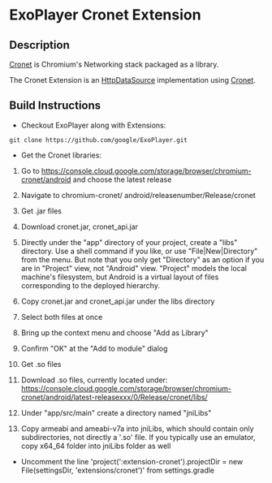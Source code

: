 # ExoPlayer Cronet Extension #

## Description ##

[Cronet][] is Chromium's Networking stack packaged as a library.

The Cronet Extension is an [HttpDataSource][] implementation using [Cronet][].

[HttpDataSource]: https://google.github.io/ExoPlayer/doc/reference/com/google/android/exoplayer/upstream/HttpDataSource.html
[Cronet]: https://chromium.googlesource.com/chromium/src/+/master/components/cronet?autodive=0%2F%2F

## Build Instructions ##

* Checkout ExoPlayer along with Extensions:

```
git clone https://github.com/google/ExoPlayer.git
```

* Get the Cronet libraries:

1. Go to https://console.cloud.google.com/storage/browser/chromium-cronet/android and choose the latest release

2. Navigate to chromium-cronet/ android/releasenumber/Release/cronet 

3. Get .jar files

4. Download cronet.jar, cronet_api.jar 

5. Directly under the "app" directory of your project, create a "libs" directory. Use a shell command if you like, or use "File|New|Directory" from the menu. But note that you only get "Directory" as an option if you are in "Project" view, not "Android" view. "Project" models the local machine's filesystem, but Android is a virtual layout of files corresponding to the deployed hierarchy.

6. Copy cronet.jar and cronet_api.jar under the libs directory

7. Select both files at once

8. Bring up the context menu and choose "Add as Library"

9. Confirm "OK" at the "Add to module" dialog

10. Get .so files

11. Download .so files, currently located under: https://console.cloud.google.com/storage/browser/chromium-cronet/android/latest-releasexxx/0/Release/cronet/libs/

12. Under "app/src/main" create a directory named "jniLibs"

13. Copy armeabi and ameabi-v7a into jniLibs, which should contain only subdirectories, not directly a '.so' file. If you typically use an emulator, copy x64_64 folder into jniLibs folder as well 

* Uncomment the line 'project(':extension-cronet').projectDir = new File(settingsDir, 'extensions/cronet')' from settings.gradle

